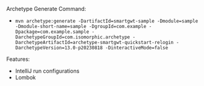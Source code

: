 Archetype Generate Command:

- `mvn archetype:generate -DartifactId=smartgwt-sample -Dmodule=sample -Dmodule-short-name=sample -DgroupId=com.example -Dpackage=com.example.sample -DarchetypeGroupId=com.isomorphic.archetype -DarchetypeArtifactId=archetype-smartgwt-quickstart-relogin -DarchetypeVersion=13.0-p20230818 -DinteractiveMode=false`

Features:

- IntelliJ run configurations
- Lombok
